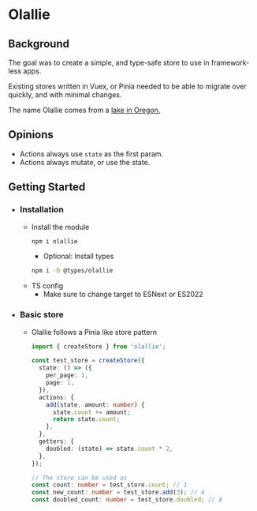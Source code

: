 # Olallie

## Background
The goal was to create a simple, and type-safe store to use in framework-less apps.

Existing stores written in Vuex, or Pinia needed to be able to migrate over quickly, and with minimal changes.

The name Olallie comes from a [lake in Oregon.](https://www.fs.usda.gov/recarea/mthood/recarea/?recid=52978)

## Opinions

- Actions always use `state` as the first param. 
- Actions always mutate, or use the state.

## Getting Started
- ### Installation
  - Install the module
    ```bash
    npm i olallie
    ```
    - Optional: Install types
    ```bash
    npm i -D @types/olallie
    ```
  - TS config
    - Make sure to change target to ESNext or ES2022
- ### Basic store
  - Olallie follows a Pinia like store pattern
    ```typescript
    import { createStore } from 'olallie';

    const test_store = createStore({
      state: () => ({
        per_page: 1,
        page: 1,
      }),
      actions: {
        add(state, amount: number) {
          state.count += amount;
          return state.count;
        },
      },
      getters: {
        doubled: (state) => state.count * 2,
      },
    });

    // The store can be used as
    const count: number = test_store.count; // 1
    const new_count: number = test_store.add(3); // 4
    const doubled_count: number = test_store.doubled; // 8
    ```
